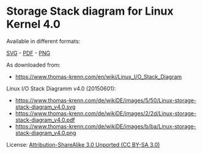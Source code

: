 # Storage Stack diagram for Linux Kernel 4.0

Available in different formats:

[SVG](Linux-storage-stack-diagram_v4.0.svg) - [PDF](Linux-storage-stack-diagram_v4.0.pdf) - [PNG](Linux-storage-stack-diagram_v4.0.png)

As downloaded from:

- <https://www.thomas-krenn.com/en/wiki/Linux_I/O_Stack_Diagram>

Linux I/O Stack Diagramm v4.0 (20150601):

- <https://www.thomas-krenn.com/de/wikiDE/images/5/50/Linux-storage-stack-diagram_v4.0.svg>
- <https://www.thomas-krenn.com/de/wikiDE/images/2/2d/Linux-storage-stack-diagram_v4.0.pdf>
- <https://www.thomas-krenn.com/de/wikiDE/images/b/ba/Linux-storage-stack-diagram_v4.0.png>

License: [Attribution-ShareAlike 3.0 Unported (CC BY-SA 3.0)](https://creativecommons.org/licenses/by-sa/3.0/)

